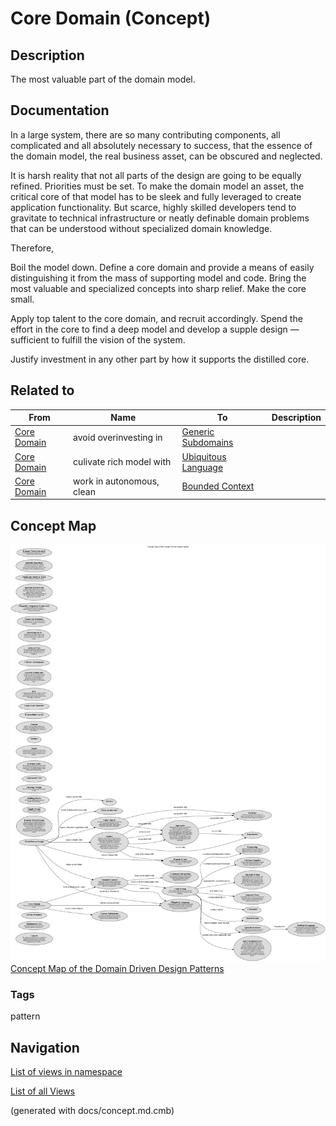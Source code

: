 # Core Domain (Concept)
## Description
The most valuable part of the domain model.

## Documentation
In a large system, there are so many contributing components, all complicated
and all absolutely necessary to success, that the essence of the domain model,
the real business asset, can be obscured and neglected.

It is harsh reality that not all parts of the design are going to be equally
refined. Priorities must be set. To make the domain model an asset, the
critical core of that model has to be sleek and fully leveraged to create
application functionality. But scarce, highly skilled developers tend to
gravitate to technical infrastructure or neatly definable domain problems that
can be understood without specialized domain knowledge.

Therefore,

Boil the model down. Define a core domain and provide a means of easily
distinguishing it from the mass of supporting model and code. Bring the most
valuable and specialized concepts into sharp relief. Make the core small.

Apply top talent to the core domain, and recruit accordingly. Spend the effort
in the core to find a deep model and develop a supple design — sufficient to
fulfill the vision of the system.

Justify investment in any other part by how it supports the distilled core.

## Related to
| From | Name | To | Description |
|---|---|---|---|
| [Core Domain](../../software-development/domain-driven-design/c-core-domain.md) | avoid overinvesting in | [Generic Subdomains](../../software-development/domain-driven-design/c-generic-subdomains.md) |  |
| [Core Domain](../../software-development/domain-driven-design/c-core-domain.md) | culivate rich model with | [Ubiquitous Language](../../software-development/domain-driven-design/c-ubiquitous-language.md) |  |
| [Core Domain](../../software-development/domain-driven-design/c-core-domain.md) | work in autonomous, clean | [Bounded Context](../../software-development/domain-driven-design/c-bounded-context.md) |  |

## Concept Map
![Concept Map of the Domain Driven Design Patterns](../../software-development/domain-driven-design/concept-view.png)
[Concept Map of the Domain Driven Design Patterns](../../software-development/domain-driven-design/concept-view.md)

### Tags
pattern


## Navigation
[List of views in namespace](./views-in-namespace.md)

[List of all Views](../../views.md)

(generated with docs/concept.md.cmb)

